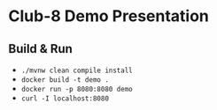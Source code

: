 # Club-8 Demo Presentation

## Build & Run

* `./mvnw clean compile install`
* `docker build -t demo .`
* `docker run -p 8080:8080 demo`
* `curl -I localhost:8080`

